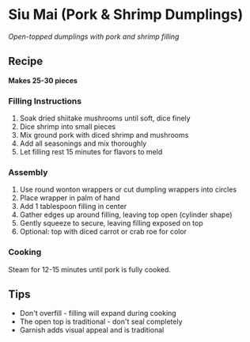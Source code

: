 # Siu Mai (Pork & Shrimp Dumplings)

*Open-topped dumplings with pork and shrimp filling*

## Recipe
**Makes 25-30 pieces**

### Filling Instructions
1. Soak dried shiitake mushrooms until soft, dice finely
2. Dice shrimp into small pieces
3. Mix ground pork with diced shrimp and mushrooms
4. Add all seasonings and mix thoroughly
5. Let filling rest 15 minutes for flavors to meld

### Assembly
1. Use round wonton wrappers or cut dumpling wrappers into circles
2. Place wrapper in palm of hand
3. Add 1 tablespoon filling in center
4. Gather edges up around filling, leaving top open (cylinder shape)
5. Gently squeeze to secure, leaving filling exposed on top
6. Optional: top with diced carrot or crab roe for color

### Cooking
Steam for 12-15 minutes until pork is fully cooked.

## Tips
- Don't overfill - filling will expand during cooking
- The open top is traditional - don't seal completely
- Garnish adds visual appeal and is traditional
